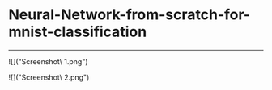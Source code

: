 # Neural-Network-from-scratch-for-mnist-classification

---

![]("Screenshot\ 1.png")

![]("Screenshot\ 2.png")
